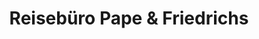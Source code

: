 ---
title: "Reisebüro Pape & Friedrichs"
url: /korschenbroich/reisebuero-pape-und-friedrichs/
shop: Reisebüro
---